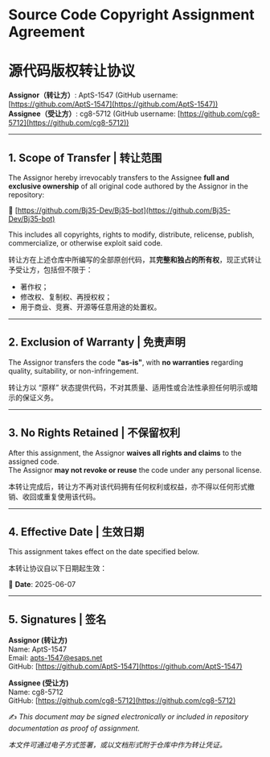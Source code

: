 # Source Code Copyright Assignment Agreement
# 源代码版权转让协议

**Assignor（转让方）**: AptS-1547 (GitHub username: [https://github.com/AptS-1547](https://github.com/AptS-1547))  
**Assignee（受让方）**: cg8-5712 (GitHub username: [https://github.com/cg8-5712](https://github.com/cg8-5712))

---

## 1. Scope of Transfer | 转让范围

The Assignor hereby irrevocably transfers to the Assignee **full and exclusive ownership** of all original code authored by the Assignor in the repository:

🔗 [https://github.com/Bj35-Dev/Bj35-bot](https://github.com/Bj35-Dev/Bj35-bot)

This includes all copyrights, rights to modify, distribute, relicense, publish, commercialize, or otherwise exploit said code.

转让方在上述仓库中所编写的全部原创代码，其**完整和独占的所有权**，现正式转让予受让方，包括但不限于：

- 著作权；
- 修改权、复制权、再授权权；
- 用于商业、竞赛、开源等任意用途的处置权。

---

## 2. Exclusion of Warranty | 免责声明

The Assignor transfers the code **"as-is"**, with **no warranties** regarding quality, suitability, or non-infringement.

转让方以 “原样” 状态提供代码，不对其质量、适用性或合法性承担任何明示或暗示的保证义务。

---

## 3. No Rights Retained | 不保留权利

After this assignment, the Assignor **waives all rights and claims** to the assigned code.  
The Assignor **may not revoke or reuse** the code under any personal license.

本转让完成后，转让方不再对该代码拥有任何权利或权益，亦不得以任何形式撤销、收回或重复使用该代码。

---

## 4. Effective Date | 生效日期

This assignment takes effect on the date specified below.

本转让协议自以下日期起生效：

📅 **Date**: 2025-06-07

---

## 5. Signatures | 签名

**Assignor (转让方)**  
Name: AptS-1547  
Email: apts-1547@esaps.net  
GitHub: [https://github.com/AptS-1547](https://github.com/AptS-1547)

**Assignee (受让方)**  
Name: cg8-5712  
GitHub: [https://github.com/cg8-5712](https://github.com/cg8-5712)

✍️ _This document may be signed electronically or included in repository documentation as proof of assignment._

_本文件可通过电子方式签署，或以文档形式附于仓库中作为转让凭证。_
